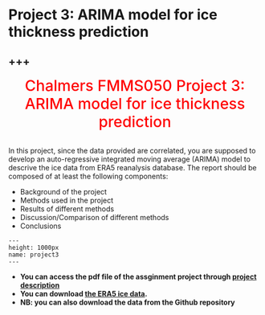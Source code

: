 # Project 3: ARIMA model for ice thickness prediction
+++
---

<center><span style = "color: red; font-weight: 500;  font-size: 30px">Chalmers FMMS050 Project 3: ARIMA model for ice thickness prediction </span></center>  <br />

In this project, since the data provided are correlated, you are supposed to develop an auto-regressive integrated moving average (ARIMA) model to descrive the ice data from ERA5 reanalysis database. The report should be composed of at least the following components:

* Background of the project 
* Methods used in the project
* Results of different methods
* Discussion/Comparison of different methods
* Conclusions



```{figure} ./project3.png
---
height: 1000px
name: project3
---
```

* **You can access the pdf file of the assginment project through [project description](https://github.com/wengangmao/fmms050/blob/main/contents/assignment/PhD_FMMS050_projects_description.pdf)**
* **You can download [the ERA5 ice data](https://github.com/wengangmao/fmms050/blob/main/contents/PA_assignment/Project3_arima_ice.zip).**
* **NB: you can also download the data from the Github repository**
